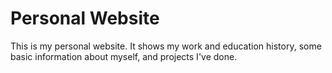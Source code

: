 # Personal Website
This is my personal website. It shows my work and education history, some basic information about myself, and projects I've done.
